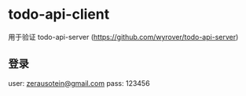 # todo-api-client

用于验证 todo-api-server (https://github.com/wyrover/todo-api-server)

## 登录

user: zerausotein@gmail.com
pass: 123456
